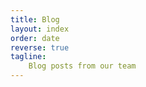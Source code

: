```yaml
---
title: Blog 
layout: index
order: date
reverse: true
tagline: 
    Blog posts from our team
---
```


